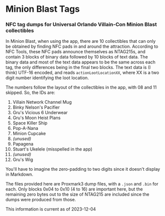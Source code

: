 # Minion Blast Tags
### NFC tag dumps for Universal Orlando Villain-Con Minion Blast collectibles

In Minion Blast, when using the app, there are 10 collectibles that can only be obtained by finding NFC pads in and around the attraction.
According to NFC Tools, these NFC pads announce themselves as NTAG215s, and contain 3 blocks of binary data followed by 10 blocks of text data.
The binary data and most of the text data appears to be the same across each tag, the only differences being in the final two blocks.
The text data is (I think) UTF-16 encoded, and reads `actionLootLocationXX`, where XX is a two digit number identifying the loot location.

The numbers follow the layout of the collectibles in the app, with 08 and 11 skipped. So, the IDs are:
01. Villain Network Channel Mug
02. Binky Nelson's Pacifier
03. Gru's Vicious 6 Underwear
04. Gru's Moon Heist Plans
05. Space Killer Ship
06. Pop-A-Nana
07. Minion Cupcake
08. *(unused)*
09. Papagena
10. Stuart's Ukelele (misspelled in the app)
11. *(unused)*
12. Gru's Wig

You'll have to imagine the zero-padding to two digits since it doesn't display in Markdown.

The files provided here are Proxmark3 dump files, with a `.json` and `.bin` for each.
Only blocks 0x04 to 0x10 (4 to 16) are important here, but the remaining zero bytes out to the size of NTAG215 are included since the dumps were produced from those.

This information is current as of 2023-12-04
